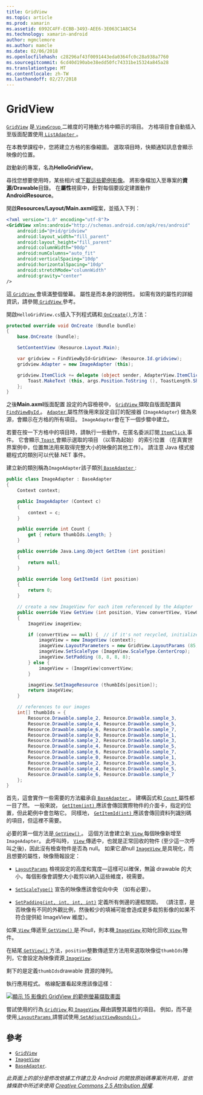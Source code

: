 ```yaml
---
title: GridView
ms.topic: article
ms.prod: xamarin
ms.assetid: 6992C4FF-ECBB-3493-AEE6-3E063C1A8C54
ms.technology: xamarin-android
author: mgmclemore
ms.author: mamcle
ms.date: 02/06/2018
ms.openlocfilehash: c28296af43f0091443eda0364fc0c28a938a7760
ms.sourcegitcommit: 6cd40d190abe38edd50fc74331be15324a845a28
ms.translationtype: MT
ms.contentlocale: zh-TW
ms.lasthandoff: 02/27/2018
---
```

# <a name="gridview"></a>GridView

[`GridView`](https://developer.xamarin.com/api/type/Android.Widget.GridView/) 是[ `ViewGroup` ](https://developer.xamarin.com/api/type/Android.Views.ViewGroup/)二維度的可捲動方格中顯示的項目。 方格項目會自動插入至版面配置使用[ `ListAdapter` ](https://developer.xamarin.com/api/property/Android.App.ListActivity.ListAdapter/)。

在本教學課程中，您將建立方格的影像縮圖。 選取項目時，快顯通知訊息會顯示映像的位置。

啟動新的專案，名為**HelloGridView**。

尋找您想要使用時，某些相片或[下載這些範例影像](http://developer.android.com/shareables/sample_images.zip)。 將影像檔加入至專案的**資源/Drawable**目錄。 在**屬性**視窗中，針對每個要設定建置動作**AndroidResource**。

開啟**Resources/Layout/Main.axml**檔案，並插入下列：

```xml
<?xml version="1.0" encoding="utf-8"?>
<GridView xmlns:android="http://schemas.android.com/apk/res/android"
    android:id="@+id/gridview"
    android:layout_width="fill_parent"
    android:layout_height="fill_parent"
    android:columnWidth="90dp"
    android:numColumns="auto_fit"
    android:verticalSpacing="10dp"
    android:horizontalSpacing="10dp"
    android:stretchMode="columnWidth"
    android:gravity="center"
/>
```

這[ `GridView` ](https://developer.xamarin.com/api/type/Android.Widget.GridView/)會填滿整個螢幕。 屬性是而本身的說明性。 如需有效的屬性的詳細資訊，請參閱[ `GridView` ](https://developer.xamarin.com/api/type/Android.Widget.GridView/)參考。

開啟`HelloGridView.cs`插入下列程式碼和[ `OnCreate()` ](https://developer.xamarin.com/api/member/Android.App.Activity.OnCreate/p/Android.OS.Bundle/)方法：

```csharp
protected override void OnCreate (Bundle bundle)
{
    base.OnCreate (bundle);

    SetContentView (Resource.Layout.Main);

    var gridview = FindViewById<GridView> (Resource.Id.gridview);
    gridview.Adapter = new ImageAdapter (this);

    gridview.ItemClick += delegate (object sender, AdapterView.ItemClickEventArgs args) {
        Toast.MakeText (this, args.Position.ToString (), ToastLength.Short).Show ();
    };
}
```

之後**Main.axml**版面配置 設定的內容檢視中， [ `GridView` ](https://developer.xamarin.com/api/type/Android.Widget.GridView/)擷取自版面配置與[ `FindViewById` ](https://developer.xamarin.com/api/member/Android.App.Activity.FindViewById/)。 [ `Adapter` ](https://developer.xamarin.com/api/property/Android.Widget.AdapterView.RawAdapter/)屬性然後用來設定自訂的配接器 (`ImageAdapter`) 做為來源，會顯示在方格的所有項目。 `ImageAdapter`會在下一個步驟中建立。

若要在按一下方格中的項目時，請執行一些動作，在匿名委派訂閱[ `ItemClick` ](https://developer.xamarin.com/api/event/Android.Widget.AdapterView.ItemClick/)事件。
它會顯示[ `Toast` ](https://developer.xamarin.com/api/type/Android.Widget.Toast/)會顯示選取的項目 （以零為起始） 的索引位置 （在真實世界案例中，位置無法用來取得完整大小的映像的其他工作）。 請注意 Java 樣式接聽程式的類別可以代替.NET 事件。

建立新的類別稱為`ImageAdapter`該子類別[ `BaseAdapter` ](https://developer.xamarin.com/api/type/Android.Widget.BaseAdapter/):

```csharp
public class ImageAdapter : BaseAdapter
{
    Context context;

    public ImageAdapter (Context c)
    {
        context = c;
    }

    public override int Count {
        get { return thumbIds.Length; }
    }

    public override Java.Lang.Object GetItem (int position)
    {
        return null;
    }

    public override long GetItemId (int position)
    {
        return 0;
    }

    // create a new ImageView for each item referenced by the Adapter
    public override View GetView (int position, View convertView, ViewGroup parent)
    {
        ImageView imageView;

        if (convertView == null) {  // if it's not recycled, initialize some attributes
            imageView = new ImageView (context);
            imageView.LayoutParameters = new GridView.LayoutParams (85, 85);
            imageView.SetScaleType (ImageView.ScaleType.CenterCrop);
            imageView.SetPadding (8, 8, 8, 8);
        } else {
            imageView = (ImageView)convertView;
        }

        imageView.SetImageResource (thumbIds[position]);
        return imageView;
    }

    // references to our images
    int[] thumbIds = {
        Resource.Drawable.sample_2, Resource.Drawable.sample_3,
        Resource.Drawable.sample_4, Resource.Drawable.sample_5,
        Resource.Drawable.sample_6, Resource.Drawable.sample_7,
        Resource.Drawable.sample_0, Resource.Drawable.sample_1,
        Resource.Drawable.sample_2, Resource.Drawable.sample_3,
        Resource.Drawable.sample_4, Resource.Drawable.sample_5,
        Resource.Drawable.sample_6, Resource.Drawable.sample_7,
        Resource.Drawable.sample_0, Resource.Drawable.sample_1,
        Resource.Drawable.sample_2, Resource.Drawable.sample_3,
        Resource.Drawable.sample_4, Resource.Drawable.sample_5,
        Resource.Drawable.sample_6, Resource.Drawable.sample_7
    };
}
```

首先，這會實作一些需要的方法繼承自[ `BaseAdapter` ](https://developer.xamarin.com/api/type/Android.Widget.BaseAdapter/)。 建構函式和[ `Count` ](https://developer.xamarin.com/api/property/Android.Widget.BaseAdapter.Count/)屬性都一目了然。 一般來說， [ `GetItem(int)` ](https://developer.xamarin.com/api/member/Android.Widget.BaseAdapter.GetItem/)應該會傳回實際物件的介面卡，指定的位置，但此範例中會忽略它。 同樣地， [ `GetItemId(int)` ](https://developer.xamarin.com/api/member/Android.Widget.BaseAdapter.GetItemId/)應該會傳回資料列識別碼的項目，但這裡不需要。

必要的第一個方法是[ `GetView()` ](https://developer.xamarin.com/api/member/Android.Widget.BaseAdapter.GetView/)。
這個方法會建立新[ `View` ](https://developer.xamarin.com/api/type/Android.Views.View/)每個映像新增至`ImageAdapter`。 此呼叫時， [ `View` ](https://developer.xamarin.com/api/type/Android.Views.View/)傳遞中，也就是正常回收的物件 (至少這一次呼叫之後)，因此沒有檢查物件是否為 null。 如果它*是*null [ `ImageView` ](https://developer.xamarin.com/api/type/Android.Widget.ImageView/)是具現化，而且想要的屬性，映像簡報設定：

- [`LayoutParams`](https://developer.xamarin.com/api/property/Android.Views.View.LayoutParameters/) 檢視設定的高度和寬度&mdash;這樣可以確保，無論 drawable 的大小，每個影像會調整大小裁剪以納入這些維度，視需要。

- [`SetScaleType()`](https://developer.xamarin.com/api/member/Android.Widget.ImageView.SetScaleType/) 宣告的映像應該會從向中央 （如有必要）。

- [`SetPadding(int, int, int, int)`](https://developer.xamarin.com/api/member/Android.Views.View.SetPadding/) 定義所有側邊的邊框間距。 （請注意，是否映像有不同的外觀比例，然後較少的填補可能會造成更多裁剪影像的如果不符合提供給 ImageView 維度）。

如果[ `View` ](https://developer.xamarin.com/api/type/Android.Views.View/)傳遞至[ `GetView()` ](https://developer.xamarin.com/api/member/Android.Widget.BaseAdapter.GetView/)是*不*null，則本機[ `ImageView` ](https://developer.xamarin.com/api/type/Android.Widget.ImageView/)初始化回收[ `View` ](https://developer.xamarin.com/api/type/Android.Views.View/)物件。

在結尾[ `GetView()` ](https://developer.xamarin.com/api/member/Android.Widget.BaseAdapter.GetView/)方法，`position`整數傳遞至方法用來選取映像從`thumbIds`陣列，它會設定為映像資源[ `ImageView`](https://developer.xamarin.com/api/type/Android.Widget.ImageView/).

剩下的是定義`thumbIds`drawable 資源的陣列。

執行應用程式。 格線配置看起來應該像這樣：

[![顯示 15 影像的 GridView 的範例螢幕擷取畫面](grid-view-images/helloviews4.png)](grid-view-images/helloviews4.png)

嘗試使用的行為[ `GridView` ](https://developer.xamarin.com/api/type/Android.Widget.GridView/)和[ `ImageView` ](https://developer.xamarin.com/api/type/Android.Widget.ImageView/)藉由調整其屬性的項目。 例如，而不是使用[ `LayoutParams` ](https://developer.xamarin.com/api/property/Android.Views.View.LayoutParameters/)請嘗試使用[ `SetAdjustViewBounds()` ](https://developer.xamarin.com/api/member/Android.Widget.ImageView.SetAdjustViewBounds/)。

<a name="References" />

## <a name="references"></a>參考

-   [`GridView`](https://developer.xamarin.com/api/type/Android.Widget.GridView/) 
-   [`ImageView`](https://developer.xamarin.com/api/type/Android.Widget.ImageView/)
-   [`BaseAdapter`](https://developer.xamarin.com/api/type/Android.Widget.BaseAdapter/).

*此頁面上的部分是修改依據工作建立及 Android 的開放原始碼專案所共用，並依據條款中所述來使用*
[*Creative Commons 2.5 Attribution 授權*](http://creativecommons.org/licenses/by/2.5/).
